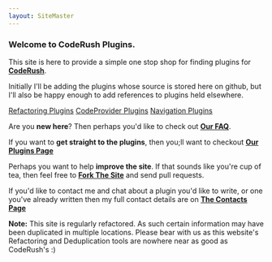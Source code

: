 ```yaml
---
layout: SiteMaster
---
```

### Welcome to CodeRush Plugins.
This site is here to provide a simple one stop shop for finding plugins for [**CodeRush**](http://devexpress.com/CodeRush).

Initially I'll be adding the plugins whose source is stored here on github, but I'll also be happy enough to add references to plugins held elsewhere.

<a href="PluginsRefactoring.html" class="btn btn-primary">Refactoring Plugins</a> <a href="PluginsCodeProvider.html" class="btn btn-primary">CodeProvider Plugins</a> <a href="PluginsNavigation.html" class="btn btn-primary">Navigation Plugins</a>

Are you **new here**? Then perhaps you'd like to check out [**Our FAQ**](./FAQ.html). 

If you want to **get straight to the plugins**, then you;ll want to checkout [**Our Plugins Page**](./Plugins.html) 

Perhaps you want to help **improve the site**. If that sounds like you're cup of tea, then feel free to [**Fork The Site**](https://github.com/RoryBecker/CodeRushPlugins) and send pull requests. 

If you'd like to contact me and chat about a plugin you'd like to write, or one you've already written then my full contact details are on [**The Contacts Page**](./Contact.html)

**Note:** 
This site is regularly refactored. As such certain information may have been duplicated in multiple locations.
Please bear with us as this website's Refactoring and Deduplication tools are nowhere near as good as CodeRush's :)

